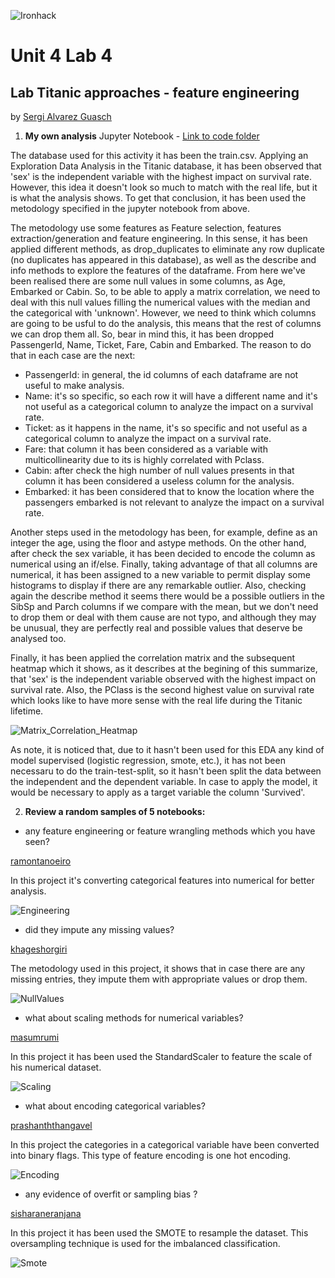 ![Ironhack](https://github.com/SergiGuasch/sergiguasch/blob/main/labs/week4/Lab2/Ironhack.jpg)  

# Unit 4 Lab 4 

## Lab Titanic approaches - feature engineering

by [Sergi Alvarez Guasch](https://github.com/SergiGuasch/sergiguasch)  


 1. **My own analysis** Jupyter Notebook - [Link to code folder](https://github.com/SergiGuasch/sergiguasch/blob/main/labs/week4/Lab4/Lab%20Titanic%20approaches%20-%20feature%20engineering.ipynb)  
 
The database used for this activity it has been the train.csv. Applying an Exploration Data Analysis in the Titanic database, it has been observed that 'sex' is the independent variable with the highest impact on survival rate. However, this idea it doesn't look so much to match with the real life, but it is what the analysis shows. To get that conclusion, it has been used the metodology specified in the jupyter notebook from above. 

The metodology use some features as Feature selection, features extraction/generation and feature engineering. In this sense, it has been applied different methods, as drop_duplicates to eliminate any row duplicate (no duplicates has appeared in this database), as well as the describe and info methods to explore the features of the dataframe. From here we've been realised there are some null values in some columns, as Age, Embarked or Cabin. So, to be able to apply a matrix correlation, we need to deal with this null values filling the numerical values with the median and the categorical with 'unknown'. However, we need to think which columns are going to be usful to do the analysis, this means that the rest of columns we can drop them all. So, bear in mind this, it has been dropped PassengerId, Name, Ticket, Fare, Cabin and Embarked. The reason to do that in each case are the next: 

 - PassengerId: in general, the id columns of each dataframe are not useful to make analysis.
 - Name: it's so specific, so each row it will have a different name and it's not useful as a categorical column to analyze the impact on a survival rate.  
 - Ticket: as it happens in the name, it's so specific and not useful as a categorical column to analyze the impact on a survival rate.    
 - Fare: that column it has been considered as a variable with multicollinearity due to its is highly correlated with Pclass.  
 - Cabin: after check the high number of null values presents in that column it has been considered a useless column for the analysis.  
 - Embarked: it has been considered that to know the location where the passengers embarked is not relevant to analyze the impact on a survival rate.  

Another steps used in the metodology has been, for example, define as an integer the age, using the floor and astype methods. On the other hand, after check the sex variable, it has been decided to encode the column as numerical using an if/else. Finally, taking advantage of that all columns are numerical, it has been assigned to a new variable to permit display some histograms to display if there are any remarkable outlier. Also, checking again the describe method it seems there would be a possible outliers in the SibSp and Parch columns if we compare with the mean, but we don't need to drop them or deal with them cause are not typo, and although they may be unusual, they are perfectly real and possible values that deserve be analysed too. 

Finally, it has been applied the correlation matrix and the subsequent heatmap which it shows, as it describes at the begining of this summarize, that 'sex' is the independent variable observed with the highest impact on survival rate. Also, the PClass is the second highest value on survival rate which looks like to have more sense with the real life during the Titanic lifetime.

![Matrix_Correlation_Heatmap](https://github.com/SergiGuasch/sergiguasch/blob/main/labs/week4/Lab4/Corr.jpg)

As note, it is noticed that, due to it hasn't been used for this EDA any kind of model supervised (logistic regression, smote, etc.), it has not been necessaru to do the train-test-split, so it hasn't been split the data between the independent and the dependent variable. In case to apply the model, it would be necessary to apply as a target variable the column 'Survived'.  

2. **Review a random samples of 5 notebooks:**  
  
- any feature engineering or feature wrangling methods which you have seen?  

[ramontanoeiro](https://www.kaggle.com/ramontanoeiro/titanic-competition)  

In this project it's converting categorical features into numerical for better analysis.

![Engineering](https://github.com/SergiGuasch/sergiguasch/blob/main/labs/week4/Lab4/Engineering.jpg)    

- did they impute any missing values? 

[khageshorgiri](https://www.kaggle.com/khageshorgiri/eda-to-classification-titanic-dataset)  

The metodology used in this project, it shows that in case there are any missing entries, they impute them with appropriate values or drop them.  

![NullValues](https://github.com/SergiGuasch/sergiguasch/blob/main/labs/week4/Lab4/NullValues.jpg)  

- what about scaling methods for numerical variables?  

[masumrumi](https://www.kaggle.com/masumrumi/a-statistical-analysis-ml-workflow-of-titanic)  

In this project it has been used the StandardScaler to feature the scale of his numerical dataset.  

![Scaling](https://github.com/SergiGuasch/sergiguasch/blob/main/labs/week4/Lab4/Scaling.jpg)     

- what about encoding categorical variables?

[prashanththangavel](https://www.kaggle.com/prashanththangavel/advanced-feature-engineering-feature-encoding)  

In this project the categories in a categorical variable have been converted into binary flags. This type of feature encoding is one hot encoding.  

![Encoding](https://github.com/SergiGuasch/sergiguasch/blob/main/labs/week4/Lab4/Encoding.jpg)  

- any evidence of overfit or sampling bias ?  

[sisharaneranjana](https://www.kaggle.com/sisharaneranjana/titanic-complete-guide-ml-dl-models)  

In this project it has been used the SMOTE to resample the dataset. This oversampling technique is used for the imbalanced classification.

![Smote](https://github.com/SergiGuasch/sergiguasch/blob/main/labs/week4/Lab4/smote.jpg)  
